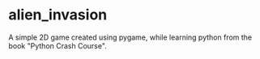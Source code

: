 # alien_invasion
A simple 2D game created using pygame, while learning python from the book "Python Crash Course".
